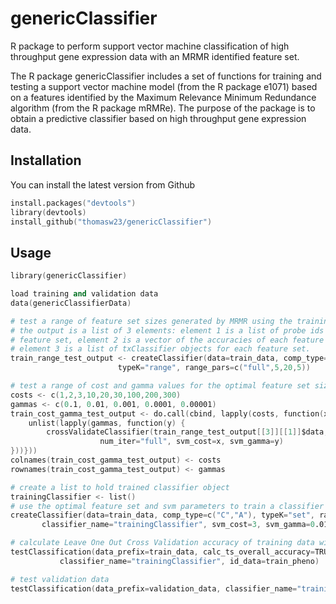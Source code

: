 # genericClassifier
R package to perform support vector machine classification of high throughput gene expression data with an MRMR identified feature set.

The R package genericClassifier includes a set of functions for training and testing a support vector machine model (from the R package e1071) based on a features identified by the Maximum Relevance Minimum Redundance algorithm  (from the R package mRMRe). The purpose of the package is to obtain a predictive classifier based on high throughput gene expression data.

## Installation

You can install the latest version from Github

```s
install.packages("devtools")
library(devtools)
install_github("thomasw23/genericClassifier") 
```

## Usage

```s
library(genericClassifier)
```

```s
load training and validation data
data(genericClassifierData)
```

```s
# test a range of feature set sizes generated by MRMR using the training data
# the output is a list of 3 elements: element 1 is a list of probe ids for each 
# feature set, element 2 is a vector of the accuracies of each feature set, and 
# element 3 is a list of txClassifier objects for each feature set.
train_range_test_output <- createClassifier(data=train_data, comp_type=c("C","A"), 
					    typeK="range", range_pars=c("full",5,20,5))
```

```s
# test a range of cost and gamma values for the optimal feature set size
costs <- c(1,2,3,10,20,30,100,200,300)
gammas <- c(0.1, 0.01, 0.001, 0.0001, 0.00001)
train_cost_gamma_test_output <- do.call(cbind, lapply(costs, function(x) {
	unlist(lapply(gammas, function(y) {
		crossValidateClassifier(train_range_test_output[[3]][[1]]$data, 
					num_iter="full", svm_cost=x, svm_gamma=y) 
}))}))
colnames(train_cost_gamma_test_output) <- costs
rownames(train_cost_gamma_test_output) <- gammas
```
 
 ```s
# create a list to hold trained classifier object
trainingClassifier <- list()
# use the optimal feature set and svm parameters to train a classifier object
createClassifier(data=train_data, comp_type=c("C","A"), typeK="set", range_pars=c("full", 5), 
		classifier_name="trainingClassifier", svm_cost=3, svm_gamma=0.01)
```

```s
# calculate Leave One Out Cross Validation accuracy of training data with testClassification function
testClassification(data_prefix=train_data, calc_ts_overall_accuracy=TRUE,
		   classifier_name="trainingClassifier", id_data=train_pheno)
```

```s
# test validation data
testClassification(data_prefix=validation_data, classifier_name="trainingClassifier")		
```
